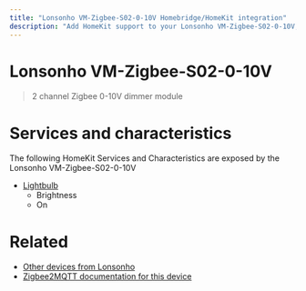```yaml
---
title: "Lonsonho VM-Zigbee-S02-0-10V Homebridge/HomeKit integration"
description: "Add HomeKit support to your Lonsonho VM-Zigbee-S02-0-10V, using Homebridge, Zigbee2MQTT and homebridge-z2m."
---
```

<!---
This file has been GENERATED using src/docgen/docgen.ts
DO NOT EDIT THIS FILE MANUALLY!
-->
# Lonsonho VM-Zigbee-S02-0-10V
> 2 channel Zigbee 0-10V dimmer module


# Services and characteristics
The following HomeKit Services and Characteristics are exposed by
the Lonsonho VM-Zigbee-S02-0-10V

* [Lightbulb](../../light.md)
  * Brightness
  * On


# Related
* [Other devices from Lonsonho](../index.md#lonsonho)
* [Zigbee2MQTT documentation for this device](https://www.zigbee2mqtt.io/devices/VM-Zigbee-S02-0-10V.html)